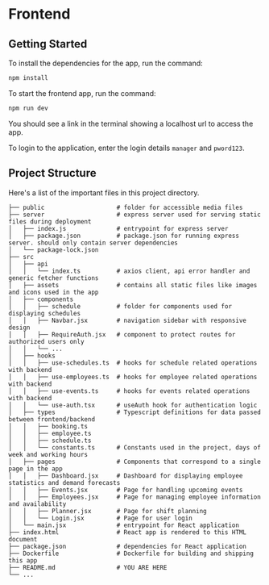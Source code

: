# Frontend

## Getting Started

To install the dependencies for the app, run the command:

```sh
npm install
```

To start the frontend app, run the command:

```sh
npm run dev
```

You should see a link in the terminal showing a localhost url to access the app.

To login to the application, enter the login details `manager` and `pword123`.

## Project Structure

Here's a list of the important files in this project directory.

```plaintext
├── public                    # folder for accessible media files
├── server                    # express server used for serving static files during deployment
│   ├── index.js              # entrypoint for express server
│   ├── package.json          # package.json for running express server. should only contain server dependencies
│   └── package-lock.json
├── src
│   ├── api
│   │   └── index.ts          # axios client, api error handler and generic fetcher functions
│   ├── assets                # contains all static files like images and icons used in the app
│   ├── components
│   │   ├── schedule          # folder for components used for displaying schedules
│   │   ├── Navbar.jsx        # navigation sidebar with responsive design
│   │   ├── RequireAuth.jsx   # component to protect routes for authorized users only
│   │   └── ...
│   ├── hooks
│   │   ├── use-schedules.ts  # hooks for schedule related operations with backend
│   │   ├── use-employees.ts  # hooks for employee related operations with backend
│   │   ├── use-events.ts     # hooks for events related operations with backend
│   │   └── use-auth.tsx      # useAuth hook for authentication logic
│   ├── types                 # Typescript definitions for data passed between frontend/backend
│   │   ├── booking.ts
│   │   ├── employee.ts
│   │   ├── schedule.ts
│   │   └── constants.ts      # Constants used in the project, days of week and working hours
│   ├── pages                 # Components that correspond to a single page in the app
│   │   ├── Dashboard.jsx     # Dashboard for displaying employee statistics and demand forecasts
│   │   ├── Events.jsx        # Page for handling upcoming events
│   │   ├── Employees.jsx     # Page for managing employee information and availability
│   │   ├── Planner.jsx       # Page for shift planning
│   │   └── Login.jsx         # Page for user login
│   └── main.jsx              # entrypoint for React application
├── index.html                # React app is rendered to this HTML document
├── package.json              # dependencies for React application
├── Dockerfile                # Dockerfile for building and shipping this app
├── README.md                 # YOU ARE HERE
└── ...
```
